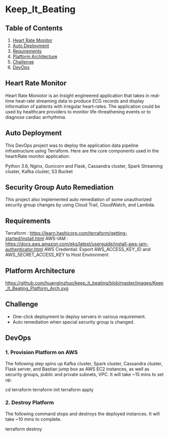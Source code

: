 
# Keep_It_Beating


## Table of Contents
1. [Heart Rate Monitor](README.md#Heart_Rate_Monitor)
1. [Auto Deployment](README.md#Auto_Deployment)
1. [Requirements](README.md#Requirements)
1. [Platform Architecture](README.md#Platform_Architecture)
1. [Challenge](README.md#Challenge)
1. [DevOps](README.md#DevOps)


## Heart Rate Monitor

Heart Rate Moniotor is an Insight engineered application that takes in real-time heat-rate streaming data to produce ECG records and display  information of patients with irregular heart-rates. The application could be used by healthcare providers to monitor life-threathening events or to diagnose cardiac arrhythmia.


## Auto Deployment

This DevOps project was to deploy the application data pipeline infrastructure using Terraform. Here are the core components used in the heartrRate monitor application:

Python 3.6,
Nginx, Gunicorn and Flask,
Cassandra cluster,
Spark Streaming cluster,
Kafka cluster,
S3 Bucket


## Security Group Auto Remediation

This project also implemented auto remediation of some unauthorized security group changes by using Cloud Trail, CloudWatch, and Lambda.


## Requirements


Terraform : https://learn.hashicorp.com/terraform/getting-started/install.html
AWS-IAM : https://docs.aws.amazon.com/eks/latest/userguide/install-aws-iam-authenticator.html
AWS Credential: Export AWS_ACCESS_KEY_ID and AWS_SECRET_ACCESS_KEY to Host Environment



## Platform Architecture

https://github.com/huangjinzhuo/keep_it_beating/blob/master/images/Keep_It_Beating_Platform_Arch.svg



## Challenge

* One-click deployment to deploy servers in various requirement.
* Auto remediation when special security group is changed.

## DevOps

### 1. Provision Platform on AWS

The following step spins up Kafka cluster, Spark cluster, Cassandra cluster, Flask server, and Bastian jump box as AWS EC2 instances, as well as security groups, public and private subnets, VPC. It will take ~15 mins to set up.

cd terraform
terraform init
terraform apply

### 2. Destroy Platform
The following command stops and destroys the deployed instances. It will take ~10 mins to complete.

terraform destroy


